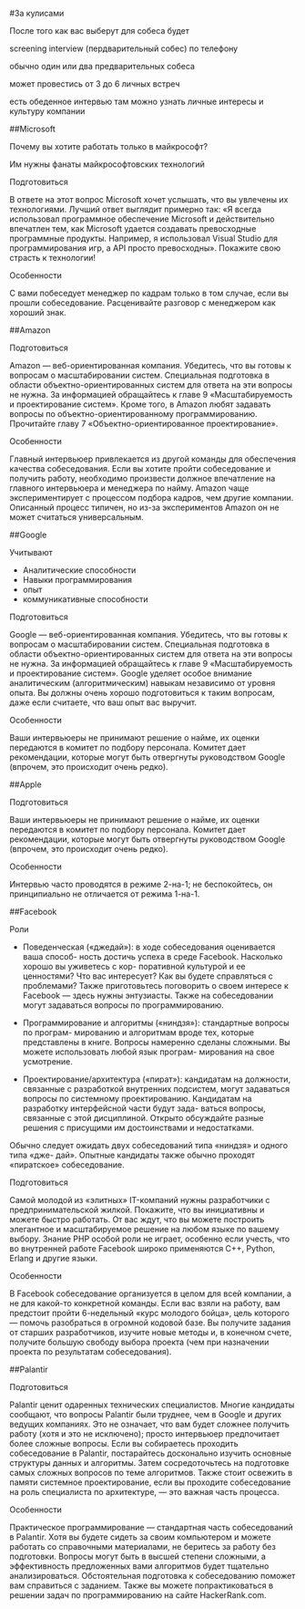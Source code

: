 #За кулисами

После того как вас выберут для собеса будет

screening interview (пердварительный собес) по телефону

обычно один или два предварительных собеса

может провестись от 3 до 6 личных встреч

есть обеденное интервью там можно узнать личные интересы и культуру компании

##Microsoft

Почему вы хотите работать только в майкрософт?

Им нужны фанаты майкрософтовских технологий

Подготовиться

В ответе на этот вопрос Microsoft хочет услышать, что вы увлечены их технологиями. Лучший ответ
выглядит примерно так: «Я всегда использовал программное обеспечение Microsoft и действительно
впечатлен тем, как Microsoft удается создавать превосходные программные продукты. Например,
я использовал Visual Studio для программирования игр, а API просто превосходны». Покажите свою
страсть к технологии!

Особенности

С вами побеседует менеджер по кадрам только в том случае, если вы прошли
собеседование. Расценивайте разговор с менеджером как хороший знак.

##Amazon

Подготовиться

Amazon — веб-ориентированная компания. Убедитесь, что вы готовы
к вопросам о масштабировании систем. Специальная подготовка в области объектно-ориентированных
систем для ответа на эти вопросы не нужна. За информацией обращайтесь к главе 9 «Масштабируемость
и проектирование систем».
Кроме того, в Amazon любят задавать вопросы по объектно-ориентированному программированию.
Прочитайте главу 7 «Объектно-ориентированное проектирование».

Особенности

Главный интервьюер привлекается из другой команды для обеспечения качества
собеседования. Если вы хотите пройти собеседование и получить работу, необходимо произвести
должное впечатление на главного интервьюера и менеджера по найму.
Amazon чаще экспериментирует с процессом подбора кадров, чем другие компании. Описанный
процесс типичен, но из-за экспериментов Amazon он не может считаться универсальным.

##Google

Учитывают

* Аналитические способности
* Навыки программирования
* опыт
* коммуникативные способности

Подготовиться

Google — веб-ориентированная компания. Убедитесь, что вы готовы
к вопросам о масштабировании систем. Специальная подготовка в области объектно-ориентированных
систем для ответа на эти вопросы не нужна. За информацией обращайтесь к главе 9 «Масштабируемость
и проектирование систем».
Google уделяет особое внимание аналитическим (алгоритмическим) навыкам независимо от уровня
опыта. Вы должны очень хорошо подготовиться к таким вопросам, даже если считаете, что ваш
опыт вас выручит.

Особенности

Ваши интервьюеры не принимают решение о найме, их оценки передаются
в комитет по подбору персонала. Комитет дает рекомендации, которые могут быть отвергнуты
руководством Google (впрочем, это происходит очень редко).

##Apple

Подготовиться

Ваши интервьюеры не принимают решение о найме, их оценки передаются
в комитет по подбору персонала. Комитет дает рекомендации, которые могут быть отвергнуты
руководством Google (впрочем, это происходит очень редко).

Особенности

Интервью часто проводятся в режиме 2-на-1; не беспокойтесь, он принципиально
не отличается от режима 1-на-1.

##Facebook

Роли

* Поведенческая («джедай»): в ходе собеседования оценивается ваша способ-
  ность достичь успеха в среде Facebook. Насколько хорошо вы уживетесь с кор-
  поративной культурой и ее ценностями? Что вас интересует? Как вы будете
  справляться с проблемами? Также приготовьтесь поговорить о своем интересе
  к Facebook — здесь нужны энтузиасты. Также на собеседовании могут задаваться
  вопросы по программированию.

* Программирование и алгоритмы («ниндзя»): стандартные вопросы по програм-
  мированию и алгоритмам вроде тех, которые представлены в книге. Вопросы
  намеренно сделаны сложными. Вы можете использовать любой язык програм-
  мирования на свое усмотрение.

* Проектирование/архитектура («пират»): кандидатам на должности, связанные
  с разработкой внутренних подсистем, могут задаваться вопросы по системному
  проектированию. Кандидатам на разработку интерфейсной части будут зада-
  ваться вопросы, связанные с этой дисциплиной. Открыто обсуждайте разные
  решения с присущими им достоинствами и недостатками.

Обычно следует ожидать двух собеседований типа «ниндзя» и одного типа «дже-
дай». Опытные кандидаты также обычно проходят «пиратское» собеседование.

Подготовиться

Самой молодой из «элитных» IT-компаний нужны разработчики
с предпринимательской жилкой. Покажите, что вы инициативны и можете быстро работать.
От вас ждут, что вы можете построить элегантное и масштабируемое решение на любом языке по
вашему выбору. Знание PHP особой роли не играет, особенно если учесть, что во внутренней работе
Facebook широко применяются C++, Python, Erlang и другие языки.

Особенности

В Facebook собеседование организуется в целом для всей компании, а не для
какой-то конкретной команды. Если вас взяли на работу, вам предстоит пройти 6-недельный «курс
молодого бойца», цель которого — помочь разобраться в огромной кодовой базе. Вы получите
задания от старших разработчиков, изучите новые методы и, в конечном счете, получите большую
свободу выбора проекта (чем при назначении проекта по результатам собеседования).

##Palantir

Подготовиться

Palantir ценит одаренных технических специалистов. Многие кандидаты
сообщают, что вопросы Palantir были труднее, чем в Google и других ведущих компаниях. Это не
означает, что вам будет сложнее получить работу (хотя и это не исключено); просто интервьюер
предпочитает более сложные вопросы. Если вы собираетесь проходить собеседование в Palantir,
постарайтесь досконально изучить основные структуры данных и алгоритмы. Затем сосредоточьтесь
на подготовке самых сложных вопросов по теме алгоритмов.
Также стоит освежить в памяти системное проектирование, если вы проходите собеседование на
роль специалиста по архитектуре, — это важная часть процесса.

Особенности

Практическое программирование — стандартная часть собеседований
в Palantir. Хотя вы будете сидеть за своим компьютером и можете работать со справочными
материалами, не беритесь за работу без подготовки. Вопросы могут быть в высшей степени
сложными, а эффективность предложенных вами алгоритмов будет тщательно анализироваться.
Обстоятельная подготовка к собеседованию поможет вам справиться с заданием.
Также вы можете попрактиковаться в решении задач по программированию на сайте HackerRank.com.

